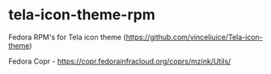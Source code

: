 # tela-icon-theme-rpm

Fedora RPM's for Tela icon theme (<https://github.com/vinceliuice/Tela-icon-theme>)

Fedora Copr - <https://copr.fedorainfracloud.org/coprs/mzink/Utils/>
